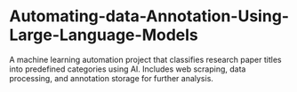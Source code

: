 # Automating-data-Annotation-Using-Large-Language-Models
A machine learning automation project that classifies research paper titles into predefined categories using AI. Includes web scraping, data processing, and annotation storage for further analysis.
